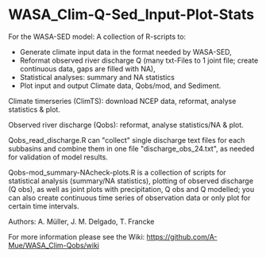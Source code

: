 # WASA_Clim-Q-Sed_Input-Plot-Stats

For the WASA-SED model: A collection of R-scripts to:
- Generate climate input data in the format needed by WASA-SED, 
- Reformat observed river discharge Q (many txt-Files to 1 joint file; create continuous data, gaps are filled with NA), 
- Statistical analyses: summary and NA statistics
- Plot input and output Climate data, Qobs/mod, and Sediment. 

Climate timerseries (ClimTS): download NCEP data, reformat, analyse statistics &amp; plot. 

Observed river discharge (Qobs): reformat, analyse statistics/NA &amp; plot. 

Qobs_read_discharge.R can "collect" single discharge text files for each subbasins and combine them in one file "discharge_obs_24.txt", as needed for validation of model results.

Qobs-mod_summary-NAcheck-plots.R is a collection of scripts for statistical analysis (summary/NA statistics), plotting of observed discharge (Q obs), as well as joint plots with precipitation, Q obs and Q modelled; you can also create continuous time series of observation data or only plot for certain time intervals.

Authors: A. Müller, J. M. Delgado, T. Francke 

For more information please see the Wiki: https://github.com/A-Mue/WASA_Clim-Qobs/wiki
